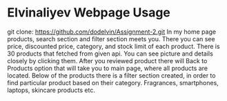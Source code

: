 # Elvinaliyev Webpage Usage
git clone: https://github.com/dodelvin/Assignment-2.git
In my home page products, search section and filter section meets you. There you can see price, discounted price, category, and stock limit of each product. There is 30 products that fetched from given api. You can see picture and details closely by clicking them. After you reviewed product there will Back to Products option that will take you to main page, where all products are located. Below of the products there is a filter section created, in order to find particular product based on their category. Fragrances, smartphones, laptops, skincare products etc.
